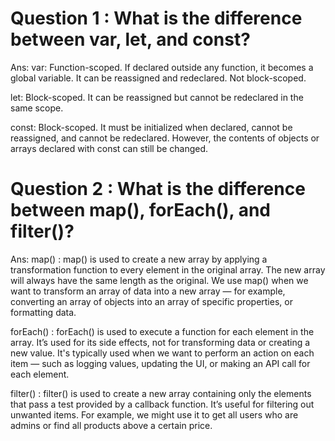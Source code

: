 # Question 1 : What is the difference between var, let, and const?

Ans: 
var: Function-scoped. If declared outside any function, it becomes a global variable. It can be reassigned and redeclared. Not block-scoped.

let: Block-scoped. It can be reassigned but cannot be redeclared in the same scope.

const: Block-scoped. It must be initialized when declared, cannot be reassigned, and cannot be redeclared. However, the contents of objects or arrays declared with const can still be changed.

# Question 2 : What is the difference between map(), forEach(), and filter()?

Ans:
map() : map() is used to create a new array by applying a transformation function to every element in the original array. The new array will always have the same length as the original. We use map() when we want to transform an array of data into a new array — for example, converting an array of objects into an array of specific properties, or formatting data.

forEach() : forEach() is used to execute a function for each element in the array. It’s used for its side effects, not for transforming data or creating a new value. It's typically used when we want to perform an action on each item — such as logging values, updating the UI, or making an API call for each element.

filter() : filter() is used to create a new array containing only the elements that pass a test provided by a callback function. It’s useful for filtering out unwanted items. For example, we might use it to get all users who are admins or find all products above a certain price.